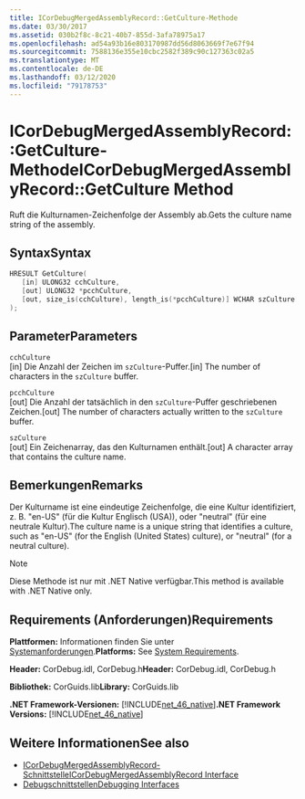 ```yaml
---
title: ICorDebugMergedAssemblyRecord::GetCulture-Methode
ms.date: 03/30/2017
ms.assetid: 030b2f8c-8c21-40b7-855d-3afa78975a17
ms.openlocfilehash: ad54a93b16e803170987dd56d8063669f7e67f94
ms.sourcegitcommit: 7588136e355e10cbc2582f389c90c127363c02a5
ms.translationtype: MT
ms.contentlocale: de-DE
ms.lasthandoff: 03/12/2020
ms.locfileid: "79178753"
---
```

# <a name="icordebugmergedassemblyrecordgetculture-method"></a><span data-ttu-id="b4a58-102">ICorDebugMergedAssemblyRecord::GetCulture-Methode</span><span class="sxs-lookup"><span data-stu-id="b4a58-102">ICorDebugMergedAssemblyRecord::GetCulture Method</span></span>
<span data-ttu-id="b4a58-103">Ruft die Kulturnamen-Zeichenfolge der Assembly ab.</span><span class="sxs-lookup"><span data-stu-id="b4a58-103">Gets the culture name string of the assembly.</span></span>  
  
## <a name="syntax"></a><span data-ttu-id="b4a58-104">Syntax</span><span class="sxs-lookup"><span data-stu-id="b4a58-104">Syntax</span></span>  
  
```cpp  
HRESULT GetCulture(  
   [in] ULONG32 cchCulture,
   [out] ULONG32 *pcchCulture,
   [out, size_is(cchCulture), length_is(*pcchCulture)] WCHAR szCulture[]  
);  
```  
  
## <a name="parameters"></a><span data-ttu-id="b4a58-105">Parameter</span><span class="sxs-lookup"><span data-stu-id="b4a58-105">Parameters</span></span>  
 `cchCulture`  
 <span data-ttu-id="b4a58-106">[in] Die Anzahl der Zeichen im `szCulture`-Puffer.</span><span class="sxs-lookup"><span data-stu-id="b4a58-106">[in] The number of characters in the `szCulture` buffer.</span></span>  
  
 `pcchCulture`  
 <span data-ttu-id="b4a58-107">[out] Die Anzahl der tatsächlich in den `szCulture`-Puffer geschriebenen Zeichen.</span><span class="sxs-lookup"><span data-stu-id="b4a58-107">[out] The number of characters actually written to the `szCulture` buffer.</span></span>  
  
 `szCulture`  
 <span data-ttu-id="b4a58-108">[out] Ein Zeichenarray, das den Kulturnamen enthält.</span><span class="sxs-lookup"><span data-stu-id="b4a58-108">[out] A character array that contains the culture name.</span></span>  
  
## <a name="remarks"></a><span data-ttu-id="b4a58-109">Bemerkungen</span><span class="sxs-lookup"><span data-stu-id="b4a58-109">Remarks</span></span>  
 <span data-ttu-id="b4a58-110">Der Kulturname ist eine eindeutige Zeichenfolge, die eine Kultur identifiziert, z. B. "en-US" (für die Kultur Englisch (USA)), oder "neutral" (für eine neutrale Kultur).</span><span class="sxs-lookup"><span data-stu-id="b4a58-110">The culture name is a unique string that identifies a culture, such as "en-US" (for the English (United States) culture), or "neutral" (for a neutral culture).</span></span>  
  
> [!NOTE]
> <span data-ttu-id="b4a58-111">Diese Methode ist nur mit .NET Native verfügbar.</span><span class="sxs-lookup"><span data-stu-id="b4a58-111">This method is available with .NET Native only.</span></span>  
  
## <a name="requirements"></a><span data-ttu-id="b4a58-112">Requirements (Anforderungen)</span><span class="sxs-lookup"><span data-stu-id="b4a58-112">Requirements</span></span>  
 <span data-ttu-id="b4a58-113">**Plattformen:** Informationen finden Sie unter [Systemanforderungen](../../../../docs/framework/get-started/system-requirements.md).</span><span class="sxs-lookup"><span data-stu-id="b4a58-113">**Platforms:** See [System Requirements](../../../../docs/framework/get-started/system-requirements.md).</span></span>  
  
 <span data-ttu-id="b4a58-114">**Header:** CorDebug.idl, CorDebug.h</span><span class="sxs-lookup"><span data-stu-id="b4a58-114">**Header:** CorDebug.idl, CorDebug.h</span></span>  
  
 <span data-ttu-id="b4a58-115">**Bibliothek:** CorGuids.lib</span><span class="sxs-lookup"><span data-stu-id="b4a58-115">**Library:** CorGuids.lib</span></span>  
  
 <span data-ttu-id="b4a58-116">**.NET Framework-Versionen:** [!INCLUDE[net_46_native](../../../../includes/net-46-native-md.md)]</span><span class="sxs-lookup"><span data-stu-id="b4a58-116">**.NET Framework Versions:** [!INCLUDE[net_46_native](../../../../includes/net-46-native-md.md)]</span></span>  
  
## <a name="see-also"></a><span data-ttu-id="b4a58-117">Weitere Informationen</span><span class="sxs-lookup"><span data-stu-id="b4a58-117">See also</span></span>

- [<span data-ttu-id="b4a58-118">ICorDebugMergedAssemblyRecord-Schnittstelle</span><span class="sxs-lookup"><span data-stu-id="b4a58-118">ICorDebugMergedAssemblyRecord Interface</span></span>](icordebugmergedassemblyrecord-interface.md)
- [<span data-ttu-id="b4a58-119">Debugschnittstellen</span><span class="sxs-lookup"><span data-stu-id="b4a58-119">Debugging Interfaces</span></span>](debugging-interfaces.md)

